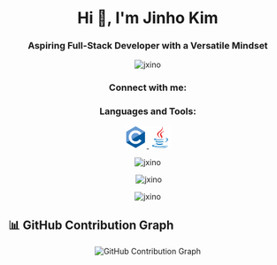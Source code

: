 <h1 align="center">Hi 👋, I'm Jinho Kim</h1>
<h3 align="center">Aspiring Full-Stack Developer with a Versatile Mindset</h3>

<p align="center"> <img src="https://komarev.com/ghpvc/?username=jxino&label=Profile%20views&color=0e75b6&style=flat" alt="jxino" /> </p>

<h3 align="center">Connect with me:</h3>
<p align="center">
</p>

<h3 align="center">Languages and Tools:</h3>
<p align="center"> <a href="https://www.cprogramming.com/" target="_blank" rel="noreferrer"> <img src="https://raw.githubusercontent.com/devicons/devicon/master/icons/c/c-original.svg" alt="c" width="40" height="40"/> </a> <a href="https://www.java.com" target="_blank" rel="noreferrer"> <img src="https://raw.githubusercontent.com/devicons/devicon/master/icons/java/java-original.svg" alt="java" width="40" height="40"/> </a> </p>

<p align="center"><img src="https://github-readme-stats.vercel.app/api/top-langs?username=jxino&show_icons=true&locale=en&layout=compact" alt="jxino" /></p>

<p align="center">&nbsp;<img src="https://github-readme-stats.vercel.app/api?username=jxino&show_icons=true&locale=en" alt="jxino" /></p>

<p align="center"><img src="https://github-readme-streak-stats.herokuapp.com/?user=jxino&" alt="jxino" /></p>

## 📊 GitHub Contribution Graph

<p align="center">
  <img src="https://activity-graph.herokuapp.com/graph?username=jxino&theme=github&hide_border=true" alt="GitHub Contribution Graph" />
</p>
